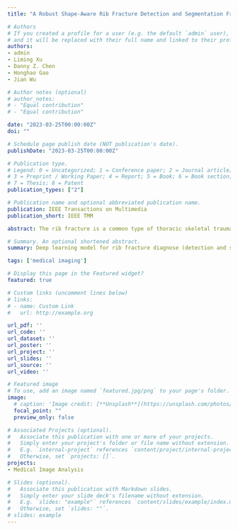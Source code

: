 ```yaml
---
title: "A Robust Shape-Aware Rib Fracture Detection and Segmentation Framework with Contrastive Learning"

# Authors
# If you created a profile for a user (e.g. the default `admin` user), write the username (folder name) here 
# and it will be replaced with their full name and linked to their profile.
authors:
- admin
- Liming Xu
- Danny Z. Chen
- Honghao Gao
- Jian Wu

# Author notes (optional)
# author_notes:
# - "Equal contribution"
# - "Equal contribution"

date: "2023-03-25T00:00:00Z"
doi: ""

# Schedule page publish date (NOT publication's date).
publishDate: "2023-03-25T00:00:00Z"

# Publication type.
# Legend: 0 = Uncategorized; 1 = Conference paper; 2 = Journal article;
# 3 = Preprint / Working Paper; 4 = Report; 5 = Book; 6 = Book section;
# 7 = Thesis; 8 = Patent
publication_types: ["2"]

# Publication name and optional abbreviated publication name.
publication: IEEE Transactions on Multimedia
publication_short: IEEE TMM

abstract: The rib fracture is a common type of thoracic skeletal trauma, and its inspections using computed tomography (CT) scans are critical for clinical evaluation and treatment planning. However, it is often challenging for radiologists to quickly and accurately detect rib fractures due to tiny objects and blurriness in large 3D CT images.  Previous diagnoses for automatic rib fracture mostly relied on deep learning (DL)-based object detection, which highly depends on label quality and quantity. Moreover, general object detection methods did not take into consideration the typically elongated and oblique shapes of ribs in 3D volumes. To address these issues, we propose a shape-aware method based on DL called SA-FracNet for rib fracture detection and segmentation. First, we design a pixel-level pretext task founded on contrastive learning on massive unlabeled CT images. Second, we train the fine-tuned rib fracture detection model based on the pre-trained weights. Third, we develop a fracture shape-aware multi-task segmentation network to delineate the fracture based on the detection result. Experiments demonstrate that our proposed SA-FracNet achieves state-of-the-art rib fracture detection and segmentation performance on the public RibFrac dataset, with a detection sensitivity of 0.926 and segmentation Dice of 0.754. Test on a private dataset also validates the robustness and generalization of our SA-FracNet.

# Summary. An optional shortened abstract.
summary: Deep learning model for rib fracture diagnose (detection and segmentation.

tags: ['medical imaging']

# Display this page in the Featured widget?
featured: true

# Custom links (uncomment lines below)
# links:
# - name: Custom Link
#   url: http://example.org

url_pdf: ''
url_code: ''
url_dataset: ''
url_poster: ''
url_project: ''
url_slides: ''
url_source: ''
url_video: ''

# Featured image
# To use, add an image named `featured.jpg/png` to your page's folder. 
image:
  # caption: 'Image credit: [**Unsplash**](https://unsplash.com/photos/pLCdAaMFLTE)'
  focal_point: ""
  preview_only: false

# Associated Projects (optional).
#   Associate this publication with one or more of your projects.
#   Simply enter your project's folder or file name without extension.
#   E.g. `internal-project` references `content/project/internal-project/index.md`.
#   Otherwise, set `projects: []`.
projects:
- Medical Image Analysis

# Slides (optional).
#   Associate this publication with Markdown slides.
#   Simply enter your slide deck's filename without extension.
#   E.g. `slides: "example"` references `content/slides/example/index.md`.
#   Otherwise, set `slides: ""`.
# slides: example
---
```


<!-- {{% callout note %}}
Click the *Cite* button above to demo the feature to enable visitors to import publication metadata into their reference management software.
{{% /callout %}}

{{% callout note %}}
Create your slides in Markdown - click the *Slides* button to check out the example.
{{% /callout %}}

Supplementary notes can be added here, including [code, math, and images](https://wowchemy.com/docs/writing-markdown-latex/). -->
